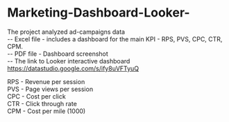 # Marketing-Dashboard-Looker-
The project analyzed ad-campaigns data  
-- Excel file - includes a dashboard for the main KPI - RPS, PVS, CPC, CTR, CPM.  
-- PDF file - Dashboard screenshot  
-- The link to Looker interactive dashboard  https://datastudio.google.com/s/ify8uVFTyuQ

RPS - Revenue per session   
PVS - Page views per session  
CPC - Cost per click  
CTR - Click through rate  
CPM - Cost per mile (1000)  
